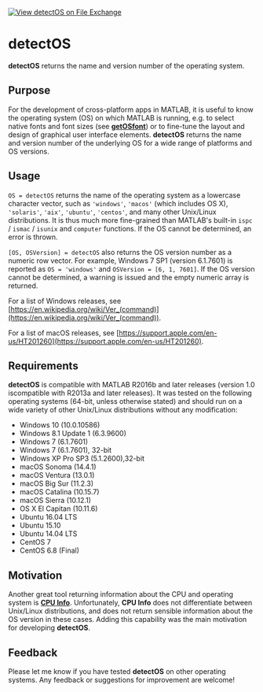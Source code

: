 [![View detectOS on File Exchange](https://www.mathworks.com/matlabcentral/images/matlab-file-exchange.svg)](https://www.mathworks.com/matlabcentral/fileexchange/59695-detectos)

# detectOS

**detectOS** returns the name and version number of the operating system.

## Purpose

For the development of cross-platform apps in MATLAB, it is useful to know the operating system (OS) on which MATLAB is running, e.g. to select native fonts and font sizes (see **[getOSfont](https://www.mathworks.com/matlabcentral/fileexchange/60710-getosfont)**) or to fine-tune the layout and design of graphical user interface elements. **detectOS** returns the name and version number of the underlying OS for a wide range of platforms and OS versions. 

## Usage 

`OS = detectOS` returns the name of the operating system as a lowercase character vector, such as `'windows'`, `'macos'` (which includes OS X), `'solaris'`, `'aix'`, `'ubuntu'`, `'centos'`, and many other Unix/Linux distributions. It is thus much more fine-grained than MATLAB's built-in `ispc` / `ismac` / `isunix` and `computer` functions. If the OS cannot be determined, an error is thrown.

`[OS, OSVersion] = detectOS` also returns the OS version number as a numeric row vector. For example, Windows 7 SP1 (version 6.1.7601) is reported as `OS = 'windows'` and `OSVersion = [6, 1, 7601]`. If the OS version cannot be determined, a warning is issued and the empty numeric array is returned.

For a list of Windows releases, see [https://en.wikipedia.org/wiki/Ver_(command)](https://en.wikipedia.org/wiki/Ver_(command)).

For a list of macOS releases, see [https://support.apple.com/en-us/HT201260](https://support.apple.com/en-us/HT201260).

## Requirements

**detectOS** is compatible with MATLAB R2016b and later releases (version 1.0 iscompatible with R2013a and later releases). It was tested on the following operating systems (64-bit, unless otherwise stated) and should run on a wide variety of other Unix/Linux distributions without any modification:

* Windows 10 (10.0.10586)
* Windows 8.1 Update 1 (6.3.9600)
* Windows 7 (6.1.7601)
* Windows 7 (6.1.7601), 32-bit
* Windows XP Pro SP3 (5.1.2600),32-bit
* macOS Sonoma (14.4.1)
* macOS Ventura (13.0.1)
* macOS Big Sur (11.2.3)
* macOS Catalina (10.15.7)
* macOS Sierra (10.12.1)
* OS X El Capitan (10.11.6)
* Ubuntu 16.04 LTS
* Ubuntu 15.10
* Ubuntu 14.04 LTS
* CentOS 7
* CentOS 6.8 (Final)

## Motivation

Another great tool returning information about the CPU and operating system is **[CPU Info](https://www.mathworks.com/matlabcentral/fileexchange/33155-cpu-info)**. Unfortunately, **CPU Info** does not differentiate between Unix/Linux distributions, and does not return sensible information about the OS version in these cases. Adding this capability was the main motivation for developing **detectOS**.

## Feedback

Please let me know if you have tested **detectOS** on other operating systems. Any feedback or suggestions for improvement are welcome!
